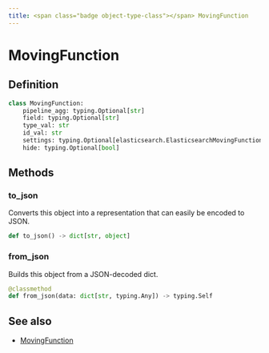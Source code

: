 ```yaml
---
title: <span class="badge object-type-class"></span> MovingFunction
---
```

# <span class="badge object-type-class"></span> MovingFunction

## Definition

```python
class MovingFunction:
    pipeline_agg: typing.Optional[str]
    field: typing.Optional[str]
    type_val: str
    id_val: str
    settings: typing.Optional[elasticsearch.ElasticsearchMovingFunctionSettings]
    hide: typing.Optional[bool]
```
## Methods

### <span class="badge object-method"></span> to_json

Converts this object into a representation that can easily be encoded to JSON.

```python
def to_json() -> dict[str, object]
```

### <span class="badge object-method"></span> from_json

Builds this object from a JSON-decoded dict.

```python
@classmethod
def from_json(data: dict[str, typing.Any]) -> typing.Self
```

## See also

 * <span class="badge builder"></span> [MovingFunction](./builder-MovingFunction.md)
